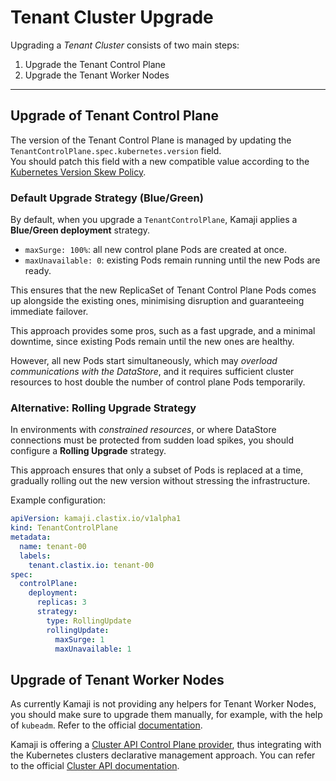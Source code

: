 # Tenant Cluster Upgrade

Upgrading a _Tenant Cluster_ consists of two main steps:

1. Upgrade the Tenant Control Plane
2. Upgrade the Tenant Worker Nodes

---

## Upgrade of Tenant Control Plane

The version of the Tenant Control Plane is managed by updating the `TenantControlPlane.spec.kubernetes.version` field.  
You should patch this field with a new compatible value according to the [Kubernetes Version Skew Policy](https://kubernetes.io/releases/version-skew-policy/).

### Default Upgrade Strategy (Blue/Green)

By default, when you upgrade a `TenantControlPlane`, Kamaji applies a **Blue/Green deployment** strategy.

- `maxSurge: 100%`: all new control plane Pods are created at once.
- `maxUnavailable: 0`: existing Pods remain running until the new Pods are ready.

This ensures that the new ReplicaSet of Tenant Control Plane Pods comes up alongside the existing ones,
minimising disruption and guaranteeing immediate failover.

This approach provides some pros, such as a fast upgrade, and a minimal downtime, since existing Pods remain until the new ones are healthy.

However, all new Pods start simultaneously, which may _overload communications with the DataStore_,
and it requires sufficient cluster resources to host double the number of control plane Pods temporarily.

### Alternative: Rolling Upgrade Strategy

In environments with _constrained resources_, or where DataStore connections must be protected from sudden load spikes,
you should configure a **Rolling Upgrade** strategy.

This approach ensures that only a subset of Pods is replaced at a time,
gradually rolling out the new version without stressing the infrastructure.

Example configuration:

```yaml
apiVersion: kamaji.clastix.io/v1alpha1
kind: TenantControlPlane
metadata:
  name: tenant-00
  labels:
    tenant.clastix.io: tenant-00
spec:
  controlPlane:
    deployment:
      replicas: 3
      strategy:
        type: RollingUpdate
        rollingUpdate:
          maxSurge: 1
          maxUnavailable: 1
```

## Upgrade of Tenant Worker Nodes

As currently Kamaji is not providing any helpers for Tenant Worker Nodes, you should make sure to upgrade them manually, for example, with the help of `kubeadm`.
Refer to the official [documentation](https://kubernetes.io/docs/tasks/administer-cluster/kubeadm/kubeadm-upgrade/#upgrade-worker-nodes).

Kamaji is offering a [Cluster API Control Plane provider](https://github.com/clastix/cluster-api-control-plane-provider-kamaji), thus integrating with the Kubernetes clusters declarative management approach.
You can refer to the official [Cluster API documentation](https://cluster-api.sigs.k8s.io/).
